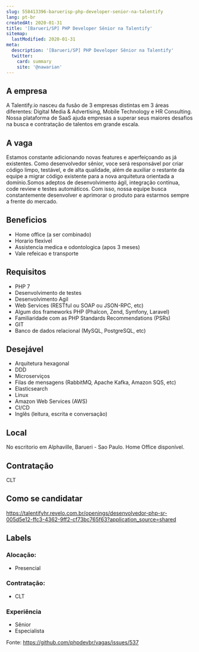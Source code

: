 ```yaml
---
slug: 558413396-baruerisp-php-developer-senior-na-talentify
lang: pt-br
createdAt: 2020-01-31
title: '[Barueri/SP] PHP Developer Sênior na Talentify'
sitemap:
  lastModified: 2020-01-31
meta:
  description: '[Barueri/SP] PHP Developer Sênior na Talentify'
  twitter:
    card: summary
    site: '@nawarian'
---
```


## A empresa
A Talentify.io nasceu da fusão de 3 empresas distintas em 3 áreas diferentes: Digital Media & Advertising, Mobile Technology e HR Consulting. Nossa plataforma de SaaS ajuda empresas a superar seus maiores desafios na  busca e contratação de talentos em grande escala.

## A vaga
Estamos constante adicionando novas features e aperfeiçoando as já existentes. Como desenvolvedor sênior, voce será responsável por criar código limpo, testável, e de alta qualidade, além de auxiliar o restante da equipe a migrar código existente para a nova arquitetura orientada a domínio.Somos adeptos de desenvolvimento ágil, integração contínua, code review e testes automáticos. Com isso, nossa equipe busca constantemente desenvolver e aprimorar o produto para estarmos sempre a frente do mercado.

## Beneficios
- Home office (a ser combinado)
- Horario flexivel
- Assistencia medica e odontologica (apos 3 meses)
- Vale refeicao e transporte

## Requisitos
- PHP 7
- Desenvolvimento de testes
- Desenvolvimento Agil
- Web Services (RESTful ou SOAP ou JSON-RPC, etc)
- Algum dos frameworks PHP (Phalcon, Zend, Symfony, Laravel)
- Familiaridade com as PHP Standards Recommendations (PSRs)
- GIT
- Banco de dados relacional (MySQL, PostgreSQL, etc)

## Desejável
- Arquitetura hexagonal
- DDD
- Microserviços
- Filas de mensagens (RabbitMQ, Apache Kafka, Amazon SQS, etc)
- Elasticsearch
- Linux
- Amazon Web Services (AWS)
- CI/CD
- Inglês (leitura, escrita e conversação)

## Local
No escritorio em Alphaville, Barueri - Sao Paulo. Home Office disponível.

## Contratação
CLT

## Como se candidatar
https://talentifyhr.revelo.com.br/openings/desenvolvedor-php-sr-005d5e12-ffc3-4362-9ff2-cf73bc765f63?application_source=shared

## Labels
### Alocação:
- Presencial
### Contratação:
- CLT

### Experiência
- Sênior
- Especialista

Fonte: https://github.com/phpdevbr/vagas/issues/537